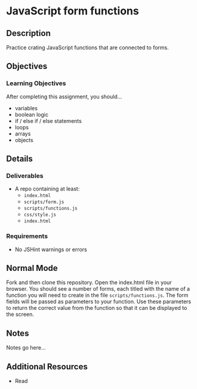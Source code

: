 # JavaScript form functions

## Description
Practice crating JavaScript functions that are connected to forms.


## Objectives

### Learning Objectives

After completing this assignment, you should…

* variables
* boolean logic
* if / else if / else statements
* loops
* arrays
* objects

## Details

### Deliverables

* A repo containing at least:
  * `index.html`
  * `scripts/form.js`
  * `scripts/functions.js`
  * `css/style.js`
  * `index.html`

### Requirements

* No JSHint warnings or errors


## Normal Mode
Fork and then clone this repository. Open the index.html file in your browser. You should see a number of forms, each titled with the name of a function you will need to create in the file `scripts/functions.js`. The form fields will be passed as parameters to your function. Use these parameters to return the correct value from the function so that it can be displayed to the screen.
            


## Notes

Notes go here...

## Additional Resources

* Read []()

